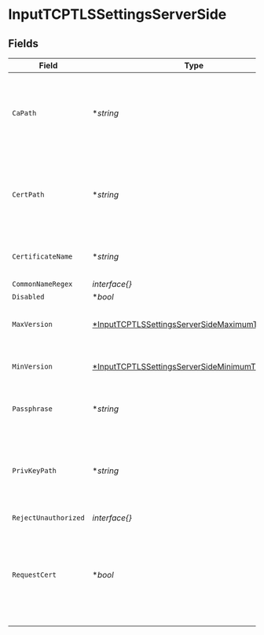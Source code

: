 # InputTCPTLSSettingsServerSide


## Fields

| Field                                                                                                                    | Type                                                                                                                     | Required                                                                                                                 | Description                                                                                                              |
| ------------------------------------------------------------------------------------------------------------------------ | ------------------------------------------------------------------------------------------------------------------------ | ------------------------------------------------------------------------------------------------------------------------ | ------------------------------------------------------------------------------------------------------------------------ |
| `CaPath`                                                                                                                 | **string*                                                                                                                | :heavy_minus_sign:                                                                                                       | Path on server containing CA certificates to use. PEM format. Can reference $ENV_VARS.                                   |
| `CertPath`                                                                                                               | **string*                                                                                                                | :heavy_minus_sign:                                                                                                       | Path on server containing certificates to use. PEM format. Can reference $ENV_VARS.                                      |
| `CertificateName`                                                                                                        | **string*                                                                                                                | :heavy_minus_sign:                                                                                                       | The name of the predefined certificate.                                                                                  |
| `CommonNameRegex`                                                                                                        | *interface{}*                                                                                                            | :heavy_minus_sign:                                                                                                       | N/A                                                                                                                      |
| `Disabled`                                                                                                               | **bool*                                                                                                                  | :heavy_minus_sign:                                                                                                       | N/A                                                                                                                      |
| `MaxVersion`                                                                                                             | [*InputTCPTLSSettingsServerSideMaximumTLSVersion](../../models/shared/inputtcptlssettingsserversidemaximumtlsversion.md) | :heavy_minus_sign:                                                                                                       | Maximum TLS version to accept from connections.                                                                          |
| `MinVersion`                                                                                                             | [*InputTCPTLSSettingsServerSideMinimumTLSVersion](../../models/shared/inputtcptlssettingsserversideminimumtlsversion.md) | :heavy_minus_sign:                                                                                                       | Minimum TLS version to accept from connections.                                                                          |
| `Passphrase`                                                                                                             | **string*                                                                                                                | :heavy_minus_sign:                                                                                                       | Passphrase to use to decrypt private key.                                                                                |
| `PrivKeyPath`                                                                                                            | **string*                                                                                                                | :heavy_minus_sign:                                                                                                       | Path on server containing the private key to use. PEM format. Can reference $ENV_VARS.                                   |
| `RejectUnauthorized`                                                                                                     | *interface{}*                                                                                                            | :heavy_minus_sign:                                                                                                       | N/A                                                                                                                      |
| `RequestCert`                                                                                                            | **bool*                                                                                                                  | :heavy_minus_sign:                                                                                                       | Whether to require clients to present their certificates. Used to perform client authentication using SSL certs.         |